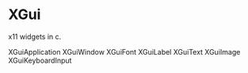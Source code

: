 # XGui

x11 widgets in c.


XGuiApplication
XGuiWindow
XGuiFont
XGuiLabel
XGuiText
XGuiImage
XGuiKeyboardInput